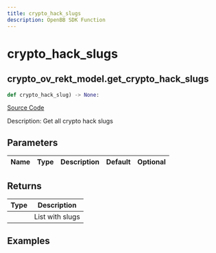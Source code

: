 ```yaml
---
title: crypto_hack_slugs
description: OpenBB SDK Function
---
```

# crypto_hack_slugs

## crypto_ov_rekt_model.get_crypto_hack_slugs

```python
def crypto_hack_slug) -> None:
```
[Source Code](https://github.com/OpenBB-finance/OpenBBTerminal/tree/main/openbb_terminal/cryptocurrency/overview/rekt_model.py#L180)

Description: Get all crypto hack slugs

## Parameters

| Name | Type | Description | Default | Optional |
| ---- | ---- | ----------- | ------- | -------- |

## Returns

| Type | Description |
| ---- | ----------- |
|  | List with slugs |

## Examples

